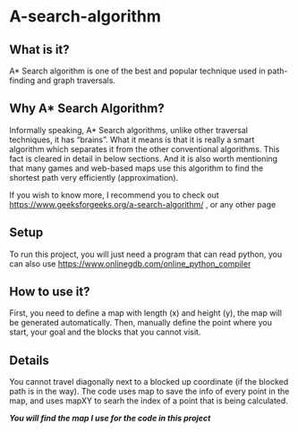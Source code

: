# A-search-algorithm

## What is it?
A* Search algorithm is one of the best and popular technique used in path-finding and graph traversals.

## Why A* Search Algorithm?
Informally speaking, A* Search algorithms, unlike other traversal techniques, it has “brains”. What it means is that it is really a smart algorithm which separates it from the other conventional algorithms. This fact is cleared in detail in below sections.
And it is also worth mentioning that many games and web-based maps use this algorithm to find the shortest path very efficiently (approximation).

If you wish to know more, I recommend you to check out https://www.geeksforgeeks.org/a-search-algorithm/ , or any other page

## Setup
To run this project, you will just need a program that can read python, you can also use
https://www.onlinegdb.com/online_python_compiler

## How to use it?
First, you need to define a map with length (x) and height (y), the map will be generated automatically.
Then, manually define the point where you start, your goal and the blocks that you cannot visit.

## Details
You cannot travel diagonally next to a blocked up coordinate (if the blocked path is in the way).
The code uses map to save the info of every point in the map, and uses mapXY to searh the index of a point that is being calculated.

***You will find the map I use for the code in this project***
